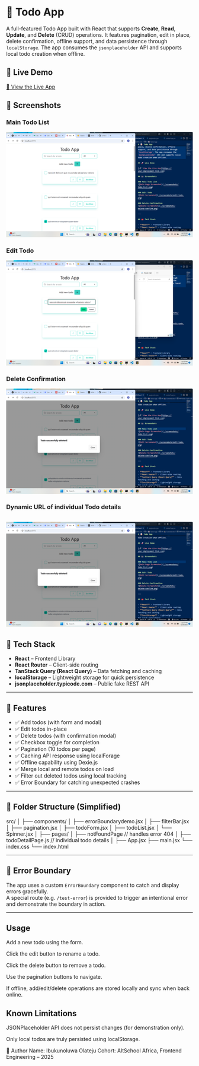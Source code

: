 # 📝 Todo App

A full-featured Todo App built with React that supports **Create**, **Read**, **Update**, and **Delete** (CRUD) operations. It features pagination, edit in place, delete confirmation, offline support, and data persistence through `localStorage`. The app consumes the `jsonplaceholder` API and supports local todo creation when offline.

## 🚀 Live Demo

[🔗 View the Live App](https://your-deployment-link.com)

## 📸 Screenshots

### Main Todo List
![Main Page Screenshot](./screenshots/main_todo_list%20.png)

### Edit Todo
![Edit Screenshot](./screenshots/edit_todo.png)

### Delete Confirmation
![Delete Screenshot](./screenshots/delete_confirmation.png)

### Dynamic URL of individual Todo details
![Todo Detail](./screenshots/delete_confirmation.png)
---

## 🧰 Tech Stack

- **React** – Frontend Library  
- **React Router** – Client-side routing  
- **TanStack Query (React Query)** – Data fetching and caching  
- **localStorage** – Lightweight storage for quick persistence  
- **jsonplaceholder.typicode.com** – Public fake REST API  

---

## 🔧 Features

- ✅ Add todos (with form and modal)  
- ✅ Edit todos in-place  
- ✅ Delete todos (with confirmation modal)  
- ✅ Checkbox toggle for completion  
- ✅ Pagination (10 todos per page)  
- ✅ Caching API response using localForage  
- ✅ Offline capability using Dexie.js  
- ✅ Merge local and remote todos on load  
- ✅ Filter out deleted todos using local tracking  
- ✅ Error Boundary for catching unexpected crashes  

---

## 📂 Folder Structure (Simplified)
src/
│
├── components/
│ ├── errorBoundarydemo.jsx
│ ├── filterBar.jsx
│ ├── pagination.jsx
│ ├── todoForm.jsx
│ ├── todoList.jsx
│ └── Spinner.jsx
│
├── pages/
│ ├── notFoundPage // handles error 404
│ ├── todoDetailPage.js // individual todo details
│
├── App.jsx
├── main.jsx
└── index.css
└── index.html


---

## 🧪 Error Boundary

The app uses a custom `ErrorBoundary` component to catch and display errors gracefully.  
A special route (e.g. `/test-error`) is provided to trigger an intentional error and demonstrate the boundary in action.

---

## Usage
Add a new todo using the form.

Click the edit button to rename a todo.

Click the delete button to remove a todo.

Use the pagination buttons to navigate.

If offline, add/edit/delete operations are stored locally and sync when back online.

##  Known Limitations
JSONPlaceholder API does not persist changes (for demonstration only).

Only local todos are truly persisted using localStorage.

👤 Author
Name: Ibukunoluwa Olateju
Cohort: AltSchool Africa, Frontend Engineering – 2025